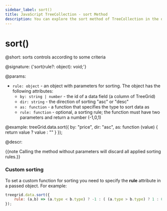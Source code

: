 ```yaml
---
sidebar_label: sort()
title: JavaScript TreeCollection - sort Method 
description: You can explore the sort method of TreeCollection in the documentation of the DHTMLX JavaScript UI library. Browse developer guides and API reference, try out code examples and live demos, and download a free 30-day evaluation version of DHTMLX Suite.
---
```


# sort()

@short: sorts controls according to some criteria

@signature: {'sort(rule?: object): void;'}

@params:
- `rule: object` - an object with parameters for sorting. The object has the following attributes:
    - `by: string | number` - the id of a data field (a column of TreeGrid)
    - `dir: string` - the direction of sorting "asc" or "desc"
    - `as: function` - a function that specifies the type to sort data as
    - `rule: function` - optional, a sorting rule; the function must have two parameters and return a number (-1,0,1)

@example:
treeGrid.data.sort({
    by: "price",
    dir: "asc",
    as: function (value) { return value ? value : "" }
});

@descr:

{{note Calling the method without parameters will discard all applied sorting rules.}}

### Custom sorting

To set a custom function for sorting you need to specify the **rule** attribute in a passed object. For example:

~~~js
treegrid.data.sort({
    rule: (a,b) => (a.type < b.type) ? -1 : ( (a.type > b.type) ? 1 : 0 )
});
~~~
